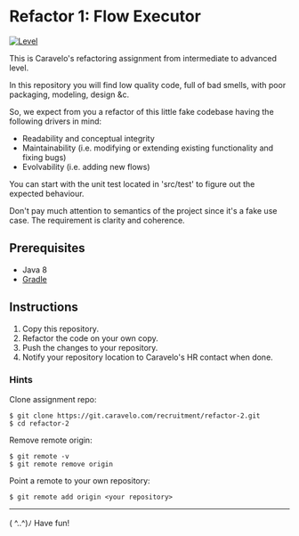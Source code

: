 # Refactor 1: Flow Executor

[![Level](https://img.shields.io/badge/Level-intermediate-blue.svg)](https://shields.io/)

This is Caravelo's refactoring assignment from intermediate to advanced level.

In this repository you will find low quality code, full of bad smells, with poor packaging, modeling, design &c.

So, we expect from you a refactor of this little fake codebase having the following drivers in mind:
- Readability and conceptual integrity
- Maintainability (i.e. modifying or extending existing functionality and fixing bugs)
- Evolvability (i.e. adding new flows)

You can start with the unit test located in 'src/test' to figure out the expected behaviour. 

Don't pay much attention to semantics of the project since it's a fake use case.
The requirement is clarity and coherence.

## Prerequisites

* Java 8
* [Gradle](https://gradle.org/)

## Instructions

1. Copy this repository.
2. Refactor the code on your own copy.
3. Push the changes to your repository.
3. Notify your repository location to Caravelo's HR contact when done.

### Hints

Clone assignment repo:
```
$ git clone https://git.caravelo.com/recruitment/refactor-2.git
$ cd refactor-2
```
Remove remote origin:
```
$ git remote -v
$ git remote remove origin
```
Point a remote to your own repository:
```
$ git remote add origin <your repository>
```

---

( ^..^)ﾉ Have fun!
